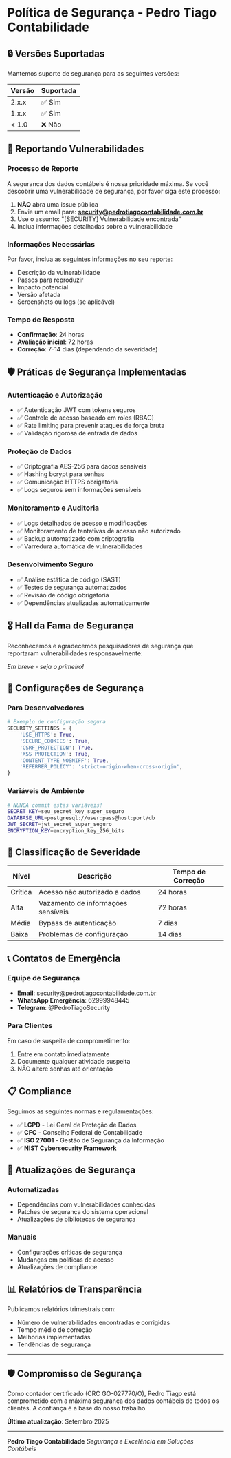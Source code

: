 # Política de Segurança - Pedro Tiago Contabilidade

## 🔒 Versões Suportadas

Mantemos suporte de segurança para as seguintes versões:

| Versão | Suportada          |
| ------ | ------------------ |
| 2.x.x  | ✅ Sim            |
| 1.x.x  | ✅ Sim            |
| < 1.0  | ❌ Não           |

## 🚨 Reportando Vulnerabilidades

### Processo de Reporte
A segurança dos dados contábeis é nossa prioridade máxima. Se você descobrir uma vulnerabilidade de segurança, por favor siga este processo:

1. **NÃO** abra uma issue pública
2. Envie um email para: **security@pedrotiagocontabilidade.com.br**
3. Use o assunto: "[SECURITY] Vulnerabilidade encontrada"
4. Inclua informações detalhadas sobre a vulnerabilidade

### Informações Necessárias
Por favor, inclua as seguintes informações no seu reporte:
- Descrição da vulnerabilidade
- Passos para reproduzir
- Impacto potencial
- Versão afetada
- Screenshots ou logs (se aplicável)

### Tempo de Resposta
- **Confirmação**: 24 horas
- **Avaliação inicial**: 72 horas
- **Correção**: 7-14 dias (dependendo da severidade)

## 🛡️ Práticas de Segurança Implementadas

### Autenticação e Autorização
- ✅ Autenticação JWT com tokens seguros
- ✅ Controle de acesso baseado em roles (RBAC)
- ✅ Rate limiting para prevenir ataques de força bruta
- ✅ Validação rigorosa de entrada de dados

### Proteção de Dados
- ✅ Criptografia AES-256 para dados sensíveis
- ✅ Hashing bcrypt para senhas
- ✅ Comunicação HTTPS obrigatória
- ✅ Logs seguros sem informações sensíveis

### Monitoramento e Auditoria
- ✅ Logs detalhados de acesso e modificações
- ✅ Monitoramento de tentativas de acesso não autorizado
- ✅ Backup automatizado com criptografia
- ✅ Varredura automática de vulnerabilidades

### Desenvolvimento Seguro
- ✅ Análise estática de código (SAST)
- ✅ Testes de segurança automatizados
- ✅ Revisão de código obrigatória
- ✅ Dependências atualizadas automaticamente

## 🎖️ Hall da Fama de Segurança

Reconhecemos e agradecemos pesquisadores de segurança que reportaram vulnerabilidades responsavelmente:

*Em breve - seja o primeiro!*

## 🔧 Configurações de Segurança

### Para Desenvolvedores
```python
# Exemplo de configuração segura
SECURITY_SETTINGS = {
    'USE_HTTPS': True,
    'SECURE_COOKIES': True,
    'CSRF_PROTECTION': True,
    'XSS_PROTECTION': True,
    'CONTENT_TYPE_NOSNIFF': True,
    'REFERRER_POLICY': 'strict-origin-when-cross-origin',
}
```

### Variáveis de Ambiente
```bash
# NUNCA commit estas variáveis!
SECRET_KEY=seu_secret_key_super_seguro
DATABASE_URL=postgresql://user:pass@host:port/db
JWT_SECRET=jwt_secret_super_seguro
ENCRYPTION_KEY=encryption_key_256_bits
```

## 🚦 Classificação de Severidade

| Nível    | Descrição                              | Tempo de Correção |
|----------|----------------------------------------|-------------------|
| Crítica  | Acesso não autorizado a dados         | 24 horas          |
| Alta     | Vazamento de informações sensíveis    | 72 horas          |
| Média    | Bypass de autenticação                 | 7 dias            |
| Baixa    | Problemas de configuração              | 14 dias           |

## 📞 Contatos de Emergência

### Equipe de Segurança
- **Email**: security@pedrotiagocontabilidade.com.br
- **WhatsApp Emergência**: 62999948445
- **Telegram**: @PedroTiagoSecurity

### Para Clientes
Em caso de suspeita de comprometimento:
1. Entre em contato imediatamente
2. Documente qualquer atividade suspeita
3. NÃO altere senhas até orientação

## 📋 Compliance

Seguimos as seguintes normas e regulamentações:

- ✅ **LGPD** - Lei Geral de Proteção de Dados
- ✅ **CFC** - Conselho Federal de Contabilidade
- ✅ **ISO 27001** - Gestão de Segurança da Informação
- ✅ **NIST Cybersecurity Framework**

## 🔄 Atualizações de Segurança

### Automatizadas
- Dependências com vulnerabilidades conhecidas
- Patches de segurança do sistema operacional
- Atualizações de bibliotecas de segurança

### Manuais
- Configurações críticas de segurança
- Mudanças em políticas de acesso
- Atualizações de compliance

## 📊 Relatórios de Transparência

Publicamos relatórios trimestrais com:
- Número de vulnerabilidades encontradas e corrigidas
- Tempo médio de correção
- Melhorias implementadas
- Tendências de segurança

---

## 🛡️ Compromisso de Segurança

Como contador certificado (CRC GO-027770/O), Pedro Tiago está comprometido com a máxima segurança dos dados contábeis de todos os clientes. A confiança é a base do nosso trabalho.

**Última atualização**: Setembro 2025

---

**Pedro Tiago Contabilidade**
*Segurança e Excelência em Soluções Contábeis*